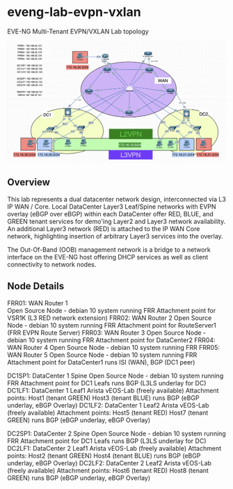 # eveng-lab-evpn-vxlan
EVE-NG Multi-Tenant EVPN/VXLAN Lab topology 

<p align="center">
    <img src="media/lab-topo-2021_11_11.png" width="800"/>
</p>

## Overview

<p>This lab represents a dual datacenter network design, interconnected via L3 IP WAN / Core.  Local DataCenter Layer3 Leaf/Spine networks with EVPN overlay (eBGP over eBGP) within each DataCenter offer RED, BLUE, and GREEN tenant services for demo'ing Layer2 and Layer3 network availability.  An additional Layer3 network (RED) is attached to the IP WAN Core network, highlighting insertion of arbitrary Layer3 services into the overlay.
<p>The Out-Of-Band (OOB) management network is a bridge to a network interface on the EVE-NG host offering DHCP services as well as client connectivity to network nodes.


## Node Details

FRR01:  WAN Router 1<br>
  Open Source Node - debian 10 system running FRR
  Attachment point for VSR1K (L3 RED network extension)
FRR02:  WAN Router 2
  Open Source Node - debian 10 system running FRR
  Attachment point for RouteServer1 (FRR EVPN Route Server)
FRR03:  WAN Router 3
  Open Source Node - debian 10 system running FRR
  Attachment point for DataCenter2
FRR04:  WAN Router 4
  Open Source Node - debian 10 system running FRR
FRR05:  WAN Router 5
  Open Source Node - debian 10 system running FRR
  Attachment point for DataCenter1
    runs ISI (WAN), BGP (DC1 peer)

DC1SP1:  DataCenter 1 Spine
  Open Source Node - debian 10 system running FRR
  Attachment point for DC1 Leafs
   runs BGP (L3LS underlay for DC)
DC1LF1:  DataCenter 1 Leaf1
  Arista vEOS-Lab (freely available)
  Attachment points:
    Host1 (tenant GREEN)
    Host3 (tenant BLUE)
  runs BGP (eBGP underlay, eBGP Overlay)
DC1LF2:  DataCenter 1 Leaf2
  Arista vEOS-Lab (freely available)
  Attachment points:
    Host5 (tenant RED)
    Host7 (tenant GREEN)
  runs BGP (eBGP underlay, eBGP Overlay)


DC2SP1:  DataCenter 2 Spine
  Open Source Node - debian 10 system running FRR
  Attachment point for DC1 Leafs
   runs BGP (L3LS underlay for DC)
DC2LF1:  DataCenter 2 Leaf1
  Arista vEOS-Lab (freely available)
  Attachment points:
    Host2 (tenant GREEN)
    Host4 (tenant BLUE)
  runs BGP (eBGP underlay, eBGP Overlay)
DC2LF2:  DataCenter 2 Leaf2
  Arista vEOS-Lab (freely available)
  Attachment points:
    Host6 (tenant RED)
    Host8 (tenant GREEN)
  runs BGP (eBGP underlay, eBGP Overlay)


